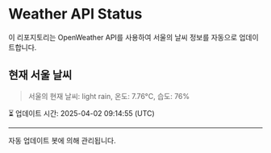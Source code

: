 
# Weather API Status

이 리포지토리는 OpenWeather API를 사용하여 서울의 날씨 정보를 자동으로 업데이트합니다.

## 현재 서울 날씨
> 서울의 현재 날씨: light rain, 온도: 7.76°C, 습도: 76%

⏳ 업데이트 시간: 2025-04-02 09:14:55 (UTC)

---
자동 업데이트 봇에 의해 관리됩니다.
